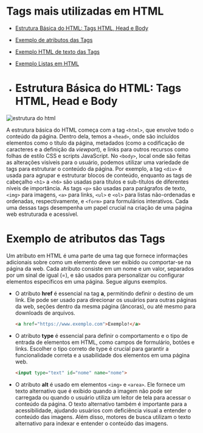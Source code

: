 # Tags mais utilizadas em HTML
- [Estrutura Básica do HTML: Tags HTML, Head e Body](#estrutura)
- [Exemplo de atributos das Tags](#exemplo_atributo)
- [Exemplo HTML de texto das Tags](#exemplo_texto)
- [Exemplo Listas em HTML](#exemplo_lista)

- # Estrutura Básica do HTML: Tags HTML, Head e Body

![estrutura do html](https://pensandonaweb.com.br/content/images/2014/Aug/html-hierarchy.png)


A estrutura básica do HTML começa com a tag `<html>`, que envolve todo o conteúdo da página. Dentro dela, temos a `<head>`, onde são incluídos elementos como o título da página, metadados (como a codificação de caracteres e a definição da *viewport*), e links para outros recursos como folhas de estilo CSS e scripts JavaScript. No `<body>`, local onde são feitas as alterações visíveis para o usuário, podemos utilizar uma variedade de tags para estruturar o conteúdo da página. Por exemplo, a tag `<div>` é usada para agrupar e estruturar blocos de conteúdo, enquanto as tags de cabeçalho `<h1>` a `<h6>` são usadas para títulos e sub-títulos de diferentes níveis de importância. As tags `<p>` são usadas para parágrafos de texto, `<img>` para imagens, `<a>` para links, `<ul>` e `<ol>` para listas não-ordenadas e ordenadas, respectivamente, e `<form>` para formulários interativos. Cada uma dessas tags desempenha um papel crucial na criação de uma página web estruturada e acessível.

# Exemplo de atributos das Tags

Um atributo em HTML é uma parte de uma tag que fornece informações adicionais sobre como um elemento deve ser exibido ou comportar-se na página da web. Cada atributo consiste em um nome e um valor, separados por um sinal de igual (=), e são usados para personalizar ou configurar elementos específicos em uma página. Segue alguns exemplos.

- O atributo **href** é essencial na tag **a**, permitindo definir o destino de um link. Ele pode ser usado para direcionar os usuários para outras páginas da web, seções dentro da mesma página (âncoras), ou até mesmo para downloads de arquivos.

  ```html
  <a href="https://www.exemplo.com">Exemplo!</a>

- O atributo **type** é essencial para definir o comportamento e o tipo de entrada de elementos em HTML, como campos de formulário, botões e links. Escolher o tipo correto de type é crucial para garantir a funcionalidade correta e a usabilidade dos elementos em uma página web.

  ```html
  <input type="text" id="nome" name="nome">
  

- O atributo **alt** é usado em elementos `<img>` e `<area>`. Ele fornece um texto alternativo que é exibido quando a imagem não pode ser carregada ou quando o usuário utiliza um leitor de tela para acessar o conteúdo da página. O texto alternativo também é importante para a acessibilidade, ajudando usuários com deficiência visual a entender o conteúdo das imagens. Além disso, motores de busca utilizam o texto alternativo para indexar e entender o conteúdo das imagens.

```markdown


